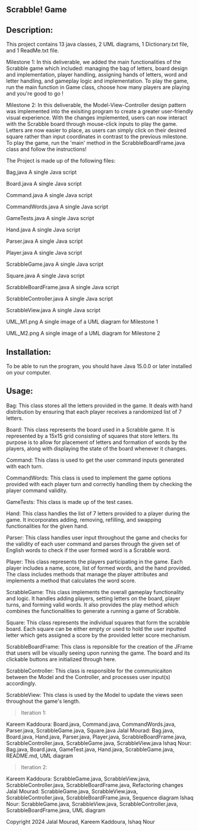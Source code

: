 Scrabble! Game
----------------

Description:
----------------

This project contains 13 java classes, 2 UML diagrams, 1 Dictionary.txt file, and 1 ReadMe.txt file.

Milestone 1:
In this deliverable, we added the main functionalities of the Scrabble game which included: managing the bag of letters, board design and implementation, player handling, assigning hands of letters, word and letter handling, and gameplay logic and implementation.
To play the game, run the main function in Game class, choose how many players are playing and you're good to go !

Milestone 2:
In this deliverable, the Model-View-Controller design pattern was implemented into the exisiting program to create a greater user-friendly visual experience. With the changes implemented, users can now interact with the Scrabble board through mouse-click inputs to play the game. Letters are now easier to place, as users can simply click on their desired square rather than input coordinates in contrast to the previous milestone. To play the game, run the 'main' method in the ScrabbleBoardFrame.java class and follow the instructions!

The Project is made up of the following files:

Bag,java                A single Java script

Board.java              A single Java script

Command.java            A single Java script

CommandWords.java       A single Java script

GameTests.java          A single Java script

Hand.java               A single Java script

Parser.java             A single Java script

Player.java             A single Java script

ScrabbleGame.java       A single Java script

Square.java             A single Java script

ScrabbleBoardFrame.java A single Java script

ScrabbleController.java A single Java script

ScrabbleView.java       A single Java script

UML_M1.png              A single image of a UML diagram for Milestone 1

UML_M2.png              A single image of a UML diagram for Milestone 2


Installation:
----------------
To be able to run the program, you should have Java 15.0.0 or later installed on your computer.

Usage:
----------------
Bag: This class stores all the letters provided in the game. It deals with hand distribution by ensuring that each player receives a randomized list of 7 letters.

Board: This class represents the board used in a Scrabble game. It is represented by a 15x15 grid consisting of squares that store letters. Its purpose is to allow for placement of letters and formation of words by the players, along with displaying the state of the board whenever it changes.

Command: This class is used to get the user command inputs generated with each turn.

CommandWords: This class is used to implement the game options provided with each player turn and correctly handling them by checking the player command validity.

GameTests: This class is made up of the test cases.

Hand: This class handles the list of 7 letters provided to a player during the game. It incorporates adding, removing, refilling, and swapping functionalities for the given hand.

Parser: This class handles user input throughout the game and checks for the validity of each user command and parses through the given set of English words to check if the user formed word is a Scrabble word.

Player: This class represents the players participating in the game. Each player includes a name, score, list of formed words, and the hand provided. The class includes methods that manage the player attributes and implements a method that calculates the word score.

ScrabbleGame: This class implements the overall gameplay functionality and logic. It handles adding players, setting letters on the board, player turns, and forming valid words. It also provides the play method which combines the functionalities to generate a running a game of Scrabble.

Square: This class represents the individual squares that form the scrabble board. Each square can be either empty or used to hold the user inputted letter which gets assigned a score by the provided letter score mechanism.

ScrabbleBoardFrame: This class is reponsible for the creation of the JFrame that users will be visually seeing upon running the game. The board and its clickable buttons are initialized through here.

ScrabbleController: This class is responsible for the communicaiton between the Model and the Controller, and processes user input(s) accordingly.

ScrabbleView: This class is used by the Model to update the views seen throughout the game's length.


> Iteration 1:

Kareem Kaddoura: Board.java, Command.java, CommandWords.java, Parser.java, ScrabbleGame.java, Square.java
Jalal Mourad: Bag.java, Board.java, Hand.java, Parser.java, Player.java, ScrabbleBoardFrame.java, ScrabbleController.java, ScrabbleGame.java, ScrabbleView.java
Ishaq Nour: Bag.java, Board.java, GameTest.java, Hand.java, ScrabbleGame.java, README.md, UML diagram

> Iteration 2:

Kareem Kaddoura: ScrabbleGame.java, ScrabbleView.java, ScrabbleController.java, ScrabbleBoardFrame.java, Refactoring changes
Jalal Mourad: ScrabbleGame.java, ScrabbleView.java, ScrabbleController.java, ScrabbleBoardFrame.java, Sequence diagram
Ishaq Nour: ScrabbleGame.java, ScrabbleView.java, ScrabbleController.java, ScrabbleBoardFrame.java, UML diagram

Copyright 2024 Jalal Mourad, Kareem Kaddoura, Ishaq Nour
